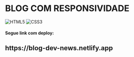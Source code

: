 <h1>BLOG COM RESPONSIVIDADE</h1>

![HTML5](https://img.shields.io/badge/html5-%23E34F26.svg?style=for-the-badge&logo=html5&logoColor=white)
![CSS3](https://img.shields.io/badge/css3-%231572B6.svg?style=for-the-badge&logo=css3&logoColor=white)

<h4>Segue link com deploy:</h4>

<h2>https://blog-dev-news.netlify.app</h2>
